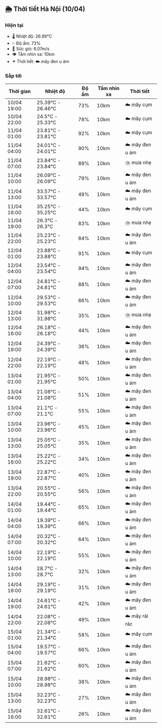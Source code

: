 ## 🌦️ Thời tiết Hà Nội (10/04)

### Hiện tại

- 🌡️ Nhiệt độ: 26.99℃
- 💦 Độ ẩm: 73%
- 💨 Sức gió: 6.07m/s
- 👁️ Tầm nhìn xa: 10km
- ☂️ Thời tiết: ☁️ mây đen u ám

### Sắp tới

| Thời gian | Nhiệt độ | Độ ẩm | Tầm nhìn xa | Thời tiết |
| --- | --- | --- | --- | --- |
| 10/04 19:00 | 25.39℃ - 26.46℃ | 73% | 10km | ☁️ mây cụm |
| 10/04 22:00 | 24.5℃ - 25.33℃ | 78% | 10km | ☁️ mây cụm |
| 11/04 01:00 | 23.81℃ - 23.81℃ | 92% | 10km | ☁️ mây cụm |
| 11/04 04:00 | 24.01℃ - 24.01℃ | 90% | 10km | ☁️ mây đen u ám |
| 11/04 07:00 | 23.84℃ - 23.84℃ | 89% | 10km | ⛈️ mưa nhẹ |
| 11/04 10:00 | 26.09℃ - 26.09℃ | 79% | 10km | ☁️ mây đen u ám |
| 11/04 13:00 | 33.57℃ - 33.57℃ | 49% | 10km | ☁️ mây đen u ám |
| 11/04 16:00 | 35.25℃ - 35.25℃ | 44% | 10km | ☁️ mây cụm |
| 11/04 19:00 | 26.3℃ - 26.3℃ | 83% | 10km | ⛈️ mưa nhẹ |
| 11/04 22:00 | 25.23℃ - 25.23℃ | 84% | 10km | ☁️ mây đen u ám |
| 12/04 01:00 | 23.88℃ - 23.88℃ | 91% | 10km | ☁️ mây cụm |
| 12/04 04:00 | 23.54℃ - 23.54℃ | 94% | 10km | ☁️ mây đen u ám |
| 12/04 07:00 | 24.81℃ - 24.81℃ | 88% | 10km | ☁️ mây đen u ám |
| 12/04 10:00 | 29.53℃ - 29.53℃ | 66% | 10km | ☁️ mây đen u ám |
| 12/04 13:00 | 31.98℃ - 31.98℃ | 35% | 10km | ⛈️ mưa nhẹ |
| 12/04 16:00 | 26.18℃ - 26.18℃ | 44% | 10km | ☁️ mây đen u ám |
| 12/04 19:00 | 24.39℃ - 24.39℃ | 36% | 10km | ☁️ mây đen u ám |
| 12/04 22:00 | 22.19℃ - 22.19℃ | 48% | 10km | ☁️ mây đen u ám |
| 13/04 01:00 | 21.95℃ - 21.95℃ | 50% | 10km | ☁️ mây đen u ám |
| 13/04 04:00 | 21.08℃ - 21.08℃ | 51% | 10km | ☁️ mây đen u ám |
| 13/04 07:00 | 21.1℃ - 21.1℃ | 55% | 10km | ☁️ mây đen u ám |
| 13/04 10:00 | 23.96℃ - 23.96℃ | 45% | 10km | ☁️ mây đen u ám |
| 13/04 13:00 | 25.05℃ - 25.05℃ | 35% | 10km | ☁️ mây đen u ám |
| 13/04 16:00 | 25.22℃ - 25.22℃ | 34% | 10km | ☁️ mây đen u ám |
| 13/04 19:00 | 22.87℃ - 22.87℃ | 40% | 10km | ☁️ mây đen u ám |
| 13/04 22:00 | 20.55℃ - 20.55℃ | 56% | 10km | ☁️ mây đen u ám |
| 14/04 01:00 | 19.44℃ - 19.44℃ | 65% | 10km | ☁️ mây đen u ám |
| 14/04 04:00 | 19.39℃ - 19.39℃ | 66% | 10km | ☁️ mây đen u ám |
| 14/04 07:00 | 20.32℃ - 20.32℃ | 64% | 10km | ☁️ mây đen u ám |
| 14/04 10:00 | 22.19℃ - 22.19℃ | 55% | 10km | ☁️ mây đen u ám |
| 14/04 13:00 | 28.7℃ - 28.7℃ | 32% | 10km | ☁️ mây đen u ám |
| 14/04 16:00 | 29.19℃ - 29.19℃ | 31% | 10km | ☁️ mây đen u ám |
| 14/04 19:00 | 24.61℃ - 24.61℃ | 42% | 10km | ☁️ mây đen u ám |
| 14/04 22:00 | 22.08℃ - 22.08℃ | 49% | 10km | ☁️ mây rải rác |
| 15/04 01:00 | 21.34℃ - 21.34℃ | 58% | 10km | ☁️ mây cụm |
| 15/04 04:00 | 19.57℃ - 19.57℃ | 66% | 10km | ☁️ mây đen u ám |
| 15/04 07:00 | 21.62℃ - 21.62℃ | 60% | 10km | ☁️ mây đen u ám |
| 15/04 10:00 | 28.98℃ - 28.98℃ | 38% | 10km | ☁️ mây đen u ám |
| 15/04 13:00 | 32.23℃ - 32.23℃ | 27% | 10km | ☁️ mây đen u ám |
| 15/04 16:00 | 32.61℃ - 32.61℃ | 26% | 10km | ☁️ mây đen u ám |
